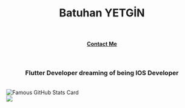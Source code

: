 <h1 align=center> Batuhan YETGİN</h1> 
<br>
<h4 align=center> <a href="https://batuhanyetgin.dev/" align=center>Contact Me</a> </h4>
<br>
<h3 align = center> Flutter Developer dreaming of being IOS Developer</h3>
<br>
<img src="https://github-readme-stats.vercel.app/api?username=praganter&show_icons=true&theme=midnight-purple" alt="Famous GitHub Stats Card" />  
<br>
 <img src="https://github-readme-stats.vercel.app/api/top-langs/?username=praganter&layout=compact&theme=midnight-purple&hide=javascript,html" lat="Most used languages"/> 
 


